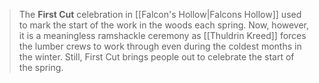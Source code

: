 > The **First Cut** celebration in [[Falcon's Hollow|Falcons Hollow]] used to mark the start of the work in the woods each spring. Now, however, it is a meaningless ramshackle ceremony as [[Thuldrin Kreed]] forces the lumber crews to work through even during the coldest months in the winter. Still, First Cut brings people out to celebrate the start of the spring.







